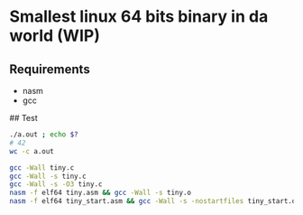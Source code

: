 # Smallest linux 64 bits binary in da world (WIP)

## Requirements

  - nasm
  - gcc


## Test

```sh
./a.out ; echo $?
# 42
wc -c a.out
```


```sh
gcc -Wall tiny.c
gcc -Wall -s tiny.c
gcc -Wall -s -O3 tiny.c
nasm -f elf64 tiny.asm && gcc -Wall -s tiny.o
nasm -f elf64 tiny_start.asm && gcc -Wall -s -nostartfiles tiny_start.o
``` 

